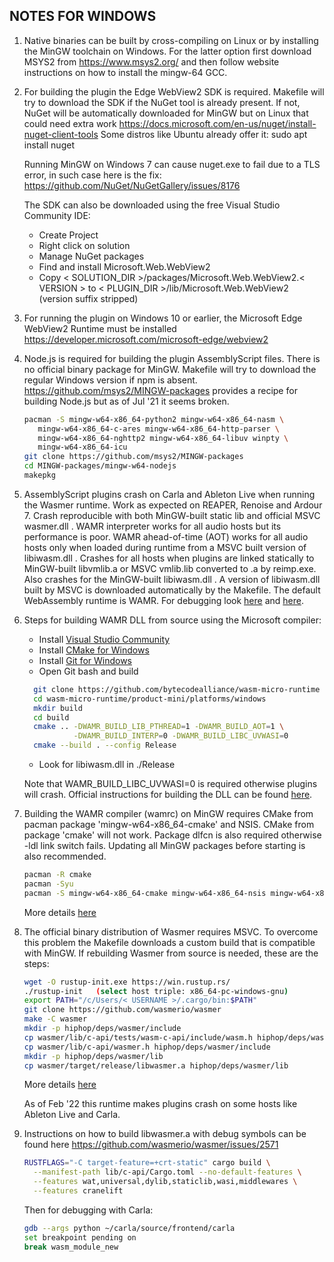 NOTES FOR WINDOWS
-----------------

1. Native binaries can be built by cross-compiling on Linux or by installing the
   MinGW toolchain on Windows. For the latter option first download MSYS2 from
   https://www.msys2.org/ and then follow website instructions on how to install
   the mingw-64 GCC.


2. For building the plugin the Edge WebView2 SDK is required. Makefile will try
   to download the SDK if the NuGet tool is already present. If not, NuGet will
   be automatically downloaded for MinGW but on Linux that could need extra work
   https://docs.microsoft.com/en-us/nuget/install-nuget-client-tools
   Some distros like Ubuntu already offer it: sudo apt install nuget

   Running MinGW on Windows 7 can cause nuget.exe to fail due to a TLS error, in
   such case here is the fix: https://github.com/NuGet/NuGetGallery/issues/8176

   The SDK can also be downloaded using the free Visual Studio Community IDE:

   - Create Project
   - Right click on solution
   - Manage NuGet packages
   - Find and install Microsoft.Web.WebView2
   - Copy < SOLUTION_DIR >/packages/Microsoft.Web.WebView2.< VERSION > to
     < PLUGIN_DIR >/lib/Microsoft.Web.WebView2  (version suffix stripped)


3. For running the plugin on Windows 10 or earlier, the Microsoft Edge WebView2
   Runtime must be installed https://developer.microsoft.com/microsoft-edge/webview2


4. Node.js is required for building the plugin AssemblyScript files. There is no
   official binary package for MinGW. Makefile will try to download the regular
   Windows version if npm is absent. https://github.com/msys2/MINGW-packages
   provides a recipe for building Node.js but as of Jul '21 it seems broken.

   ```Bash
   pacman -S mingw-w64-x86_64-python2 mingw-w64-x86_64-nasm \
      mingw-w64-x86_64-c-ares mingw-w64-x86_64-http-parser \
      mingw-w64-x86_64-nghttp2 mingw-w64-x86_64-libuv winpty \
      mingw-w64-x86_64-icu
   git clone https://github.com/msys2/MINGW-packages
   cd MINGW-packages/mingw-w64-nodejs
   makepkg
   ```


5. AssemblyScript plugins crash on Carla and Ableton Live when running the
   Wasmer runtime. Work as expected on REAPER, Renoise and Ardour 7. Crash
   reproducible with both MinGW-built static lib and official MSVC wasmer.dll .
   WAMR interpreter works for all audio hosts but its performance is poor. WAMR
   ahead-of-time (AOT) works for all audio hosts only when loaded during runtime
   from a MSVC built version of libiwasm.dll . Crashes for all hosts when
   plugins are linked statically to MinGW-built libvmlib.a or MSVC vmlib.lib
   converted to .a by reimp.exe. Also crashes for the MinGW-built libiwasm.dll .
   A version of libiwasm.dll built by MSVC is downloaded automatically by the
   Makefile. The default WebAssembly runtime is WAMR. For debugging look [here](https://github.com/bytecodealliance/wasm-micro-runtime/blob/25fc006c3359e0788b42bc9a11923f8ffbe29577/core/iwasm/aot/aot_runtime.c#L1542)
   and [here](https://github.com/bytecodealliance/wasm-micro-runtime/blob/52b6c73d9c2dee4973271a5cb1e2b9242a7a975b/core/iwasm/common/arch/invokeNative_general.c#L10).
   


6. Steps for building WAMR DLL from source using the Microsoft compiler:

   - Install [Visual Studio Community](https://visualstudio.microsoft.com/downloads/)
   - Install [CMake for Windows](https://cmake.org/download/)
   - Install [Git for Windows](https://github.com/git-for-windows/git/releases/)
   - Open Git bash and build
   ```Bash
     git clone https://github.com/bytecodealliance/wasm-micro-runtime
     cd wasm-micro-runtime/product-mini/platforms/windows
     mkdir build
     cd build
     cmake .. -DWAMR_BUILD_LIB_PTHREAD=1 -DWAMR_BUILD_AOT=1 \
              -DWAMR_BUILD_INTERP=0 -DWAMR_BUILD_LIBC_UVWASI=0
     cmake --build . --config Release
   ```
   - Look for libiwasm.dll in ./Release

   Note that WAMR_BUILD_LIBC_UVWASI=0 is required otherwise plugins will crash.
   Official instructions for building the DLL can be found [here](https://github.com/bytecodealliance/wasm-micro-runtime/blob/main/doc/build_wamr.md).


7. Building the WAMR compiler (wamrc) on MinGW requires CMake from pacman
   package 'mingw-w64-x86_64-cmake' and NSIS. CMake from package 'cmake' will
   not work. Package dlfcn is also required otherwise -ldl link switch fails.
   Updating all MinGW packages before starting is also recommended.

   ```Bash
   pacman -R cmake
   pacman -Syu
   pacman -S mingw-w64-x86_64-cmake mingw-w64-x86_64-nsis mingw-w64-x86_64-dlfcn
   ```

   More details [here](https://github.com/bytecodealliance/wasm-micro-runtime/blob/main/doc/build_wamr.md#MinGW)


8. The official binary distribution of Wasmer requires MSVC. To overcome this
   problem the Makefile downloads a custom build that is compatible with MinGW.
   If rebuilding Wasmer from source is needed, these are the steps:

   ```Bash
   wget -O rustup-init.exe https://win.rustup.rs/
   ./rustup-init   (select host triple: x86_64-pc-windows-gnu)
   export PATH="/c/Users/< USERNAME >/.cargo/bin:$PATH"
   git clone https://github.com/wasmerio/wasmer
   make -C wasmer
   mkdir -p hiphop/deps/wasmer/include
   cp wasmer/lib/c-api/tests/wasm-c-api/include/wasm.h hiphop/deps/wasmer/include
   cp wasmer/lib/c-api/wasmer.h hiphop/deps/wasmer/include
   mkdir -p hiphop/deps/wasmer/lib
   cp wasmer/target/release/libwasmer.a hiphop/deps/wasmer/lib
   ```
   
   More details [here](https://stackoverflow.com/questions/47379214/step-by-step-instruction-to-install-rust-and-cargo-for-mingw-with-msys2)

   As of Feb '22 this runtime makes plugins crash on some hosts like Ableton
   Live and Carla.


9. Instructions on how to build libwasmer.a with debug symbols can be found here
   https://github.com/wasmerio/wasmer/issues/2571

   ```Bash
   RUSTFLAGS="-C target-feature=+crt-static" cargo build \
     --manifest-path lib/c-api/Cargo.toml --no-default-features \
     --features wat,universal,dylib,staticlib,wasi,middlewares \
     --features cranelift
   ```

   Then for debugging with Carla:

   ```Bash
   gdb --args python ~/carla/source/frontend/carla
   set breakpoint pending on
   break wasm_module_new
   ```
